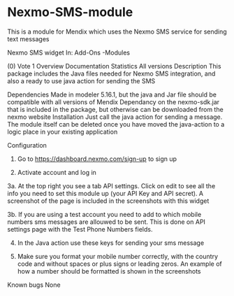 # Nexmo-SMS-module
This is a module for Mendix which uses the Nexmo SMS service for sending text messages


Nexmo SMS widget
In: Add-Ons -Modules

(0)
Vote
1
Overview
Documentation
Statistics
All versions
Description
This package includes the Java files needed for Nexmo SMS integration, and also a ready to use java action for sending the SMS

Dependencies 
Made in modeler 5.16.1, but the java and Jar file should be compatible with all versions of Mendix
Dependancy on the nexmo-sdk.jar that is included in the package, but otherwise can be downloaded from the nexmo website
Installation
Just call the java action for sending a message. The module itself can be deleted once you have moved the java-action to a logic place in your existing application

Configuration
1. Go to https://dashboard.nexmo.com/sign-up to sign up

2. Activate account and log in

3a. At the top right you see a tab API settings. Click on edit to see all the info you need to set this module up (your API Key and API secret). A screenshot of the page is included in the screenshots with this widget

3b. If you are using a test account you need to add to which mobile numbers sms messages are allouwed to be sent. This is done on API settings page with the Test Phone Numbers fields.

4. In the Java action use these keys for sending your sms message

5. Make sure you format your mobile number correctly, with the country code and without spaces or plus signs or leading zeros.  An example of how a number should be formatted is shown in the screenshots

Known bugs 
None
